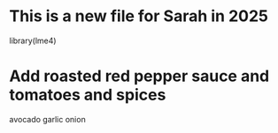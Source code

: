 # This is a new file for Sarah in 2025

library(lme4)

# Add roasted red pepper sauce and tomatoes and spices

avocado
garlic
onion

